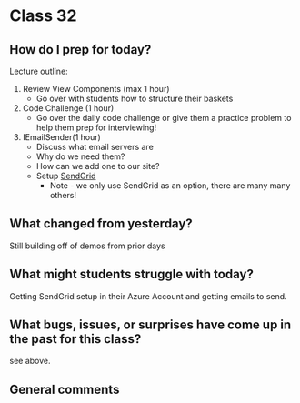 # Class 32

## How do I prep for today?
Lecture outline:
1. Review View Components (max 1 hour)
   - Go over with students how to structure their baskets
1. Code Challenge (1 hour)
   - Go over the daily code challenge or give them a practice problem to help them prep
   for interviewing!
1. IEmailSender(1 hour)
   - Discuss what email servers are
   - Why do we need them?
   - How can we add one to our site?
   - Setup [SendGrid](./Resources/email.md)
     - Note - we only use SendGrid as an option, there are many many others!

## What changed from yesterday? 
Still building off of demos from prior days

## What might students struggle with today?  
Getting SendGrid setup in their Azure Account and getting emails to send. 

## What bugs, issues, or surprises have come up in the past for this class?
see above. 

## General comments
